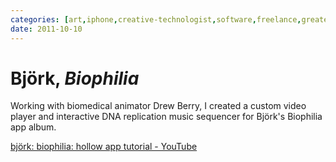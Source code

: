 ```yaml
---
categories: [art,iphone,creative-technologist,software,freelance,greatest-hits]
date: 2011-10-10
---
```


# Björk, _Biophilia_

Working with biomedical animator Drew Berry, I created a custom video player and interactive DNA replication music sequencer for Björk's Biophilia app album.

[björk: biophilia: hollow app tutorial - YouTube](https://www.youtube.com/watch?v=aK-M94wOWNE)